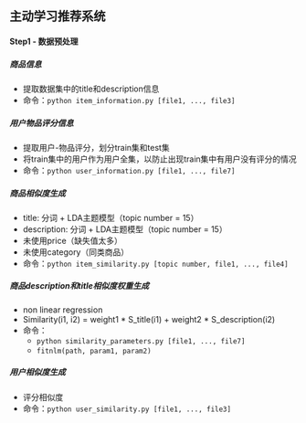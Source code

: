 ## 主动学习推荐系统

#### Step1 - 数据预处理

##### 商品信息

- 提取数据集中的title和description信息
- 命令：`python item_information.py [file1, ..., file3]`

##### 用户物品评分信息

- 提取用户-物品评分，划分train集和test集
- 将train集中的用户作为用户全集，以防止出现train集中有用户没有评分的情况
- 命令：`python user_information.py [file1, ..., file7]`

##### 商品相似度生成

- title: 分词 + LDA主题模型（topic number = 15）
- description: 分词 + LDA主题模型（topic number = 15）
- 未使用price（缺失值太多）
- 未使用category（同类商品）
- 命令：`python item_similarity.py [topic number, file1, ..., file4]`

##### 商品description和title相似度权重生成

- non linear regression
- Similarity(i1, i2) = weight1 * S_title(i1) + weight2 * S_description(i2)
- 命令：
  - `python similarity_parameters.py [file1, ..., file7]`
  - `fitnlm(path, param1, param2)`


##### 用户相似度生成

- 评分相似度
- 命令：`python user_similarity.py [file1, ..., file3]`

